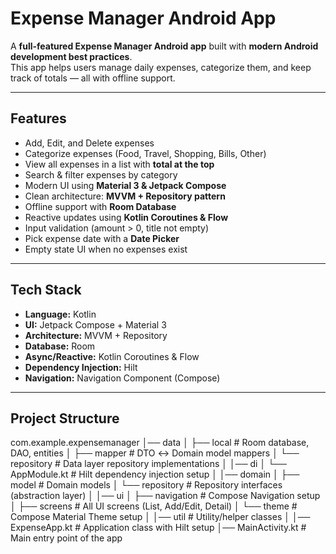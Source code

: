 # Expense Manager Android App

A **full-featured Expense Manager Android app** built with **modern Android development best practices**.  
This app helps users manage daily expenses, categorize them, and keep track of totals — all with offline support.

---

## Features

- Add, Edit, and Delete expenses  
- Categorize expenses (Food, Travel, Shopping, Bills, Other)  
- View all expenses in a list with **total at the top**  
- Search & filter expenses by category  
- Modern UI using **Material 3 & Jetpack Compose**  
- Clean architecture: **MVVM + Repository pattern**  
- Offline support with **Room Database**  
- Reactive updates using **Kotlin Coroutines & Flow**  
- Input validation (amount > 0, title not empty)  
- Pick expense date with a **Date Picker**  
- Empty state UI when no expenses exist  

---

## Tech Stack

- **Language:** Kotlin  
- **UI:** Jetpack Compose + Material 3  
- **Architecture:** MVVM + Repository  
- **Database:** Room  
- **Async/Reactive:** Kotlin Coroutines & Flow  
- **Dependency Injection:** Hilt  
- **Navigation:** Navigation Component (Compose)  

---

## Project Structure

com.example.expensemanager
│── data
│ ├── local # Room database, DAO, entities
│ ├── mapper # DTO ↔ Domain model mappers
│ └── repository # Data layer repository implementations
│
│── di
│ └── AppModule.kt # Hilt dependency injection setup
│
│── domain
│ ├── model # Domain models
│ └── repository # Repository interfaces (abstraction layer)
│
│── ui
│ ├── navigation # Compose Navigation setup
│ ├── screens # All UI screens (List, Add/Edit, Detail)
│ └── theme # Compose Material Theme setup
│
│── util # Utility/helper classes
│
│── ExpenseApp.kt # Application class with Hilt setup
│── MainActivity.kt # Main entry point of the app
